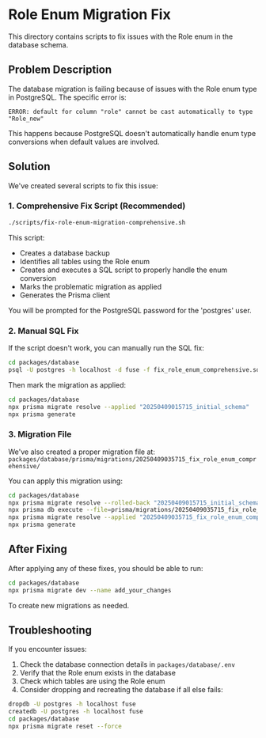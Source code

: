# Role Enum Migration Fix

This directory contains scripts to fix issues with the Role enum in the database schema.

## Problem Description

The database migration is failing because of issues with the Role enum type in PostgreSQL. The specific error is:

```
ERROR: default for column "role" cannot be cast automatically to type "Role_new"
```

This happens because PostgreSQL doesn't automatically handle enum type conversions when default values are involved.

## Solution

We've created several scripts to fix this issue:

### 1. Comprehensive Fix Script (Recommended)

```bash
./scripts/fix-role-enum-migration-comprehensive.sh
```

This script:
- Creates a database backup
- Identifies all tables using the Role enum
- Creates and executes a SQL script to properly handle the enum conversion
- Marks the problematic migration as applied
- Generates the Prisma client

You will be prompted for the PostgreSQL password for the 'postgres' user.

### 2. Manual SQL Fix

If the script doesn't work, you can manually run the SQL fix:

```bash
cd packages/database
psql -U postgres -h localhost -d fuse -f fix_role_enum_comprehensive.sql
```

Then mark the migration as applied:

```bash
cd packages/database
npx prisma migrate resolve --applied "20250409015715_initial_schema"
npx prisma generate
```

### 3. Migration File

We've also created a proper migration file at:
`packages/database/prisma/migrations/20250409035715_fix_role_enum_comprehensive/`

You can apply this migration using:

```bash
cd packages/database
npx prisma migrate resolve --rolled-back "20250409015715_initial_schema"
npx prisma db execute --file=prisma/migrations/20250409035715_fix_role_enum_comprehensive/migration.sql
npx prisma migrate resolve --applied "20250409035715_fix_role_enum_comprehensive"
npx prisma generate
```

## After Fixing

After applying any of these fixes, you should be able to run:

```bash
cd packages/database
npx prisma migrate dev --name add_your_changes
```

To create new migrations as needed.

## Troubleshooting

If you encounter issues:

1. Check the database connection details in `packages/database/.env`
2. Verify that the Role enum exists in the database
3. Check which tables are using the Role enum
4. Consider dropping and recreating the database if all else fails:

```bash
dropdb -U postgres -h localhost fuse
createdb -U postgres -h localhost fuse
cd packages/database
npx prisma migrate reset --force
```
